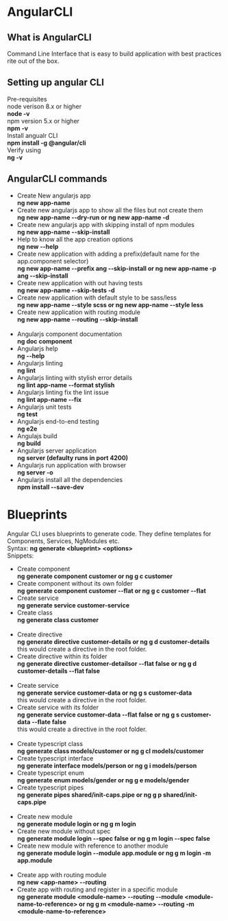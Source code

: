 # AngularCLI
## What is AngularCLI
Command Line Interface that is easy to build application with best practices rite out of the box.

## Setting up angular CLI
Pre-requisites <br/>
node verison 8.x or higher <br/>
<b>node -v</b><br/>
npm version 5.x or higher<br/>
<b>npm -v</b><br/>
Install angualr CLI <br/>
<b>npm install -g @angular/cli</b><br/>
Verify using<br/>
<b>ng -v</b>

## AngularCLI commands
- Create New angularjs app <br/>
<b>ng new app-name</b> 
- Create new angularjs app to show all the files but not create them<br/>
<b>ng new app-name --dry-run or ng new app-name -d</b>
- Create new angularjs app with skipping install of npm modules<br/>
<b>ng new app-name --skip-install</b>
- Help to know all the app creation options<br/>
<b>ng new --help</b>
- Create new application with adding a prefix(default name for the app.component selector)<br/>
<b>ng new app-name --prefix ang --skip-install or ng new app-name -p ang --skip-install</b>
- Create new application with out having tests<br/>
<b>ng new app-name --skip-tests -d</b>
- Create new application with default style to be sass/less<br/>
<b>ng new app-name --style scss or ng new app-name --style less</b>
- Create new application with routing module<br/>
<b>ng new app-name --routing --skip-install</b>
<br/><br/>
- Angularjs component documentation <br/>
<b>ng doc component</b>
- Angularjs help <br/>
<b>ng --help</b>
- Angularjs linting<br/>
<b>ng lint</b>
- Angularjs linting with stylish error details<br/>
<b>ng lint app-name --format stylish</b>
- Angularjs linting fix the lint issue<br/>
<b>ng lint app-name --fix</b>
- Angularjs unit tests<br/>
<b>ng test</b>
- Angularjs end-to-end testing<br/>
<b>ng e2e</b>
- Angulajs build<br/>
<b>ng build</b>
- Angularjs server application<br/>
<b>ng server (defaulty runs in port 4200)</b>
- Angularjs run application with browser<br/>
<b>ng server -o</b>
- Angularjs install all the dependencies<br/>
<b>npm install --save-dev</b>

# Blueprints
Angular CLI uses blueprints to generate code.
They define templates for Components, Services, NgModules etc.<br/>
Syntax: <b>ng generate \<blueprint\> \<options\></b><br/>
Snippets:
- Create component <br/>
<b>ng generate component customer or ng g c customer</b><br/>
- Create component without its own folder<br/>
<b>ng generate component customer --flat or ng g c customer --flat</b><br/>
- Create service <br/>
<b>ng generate service customer-service</b><br/>
- Create class<br/>
<b>ng generate class customer</b><br/><br/>
- Create directive<br/>
<b>ng generate directive customer-details or ng g d customer-details</b><br/>
this would create a directive in the root folder.
- Create directive within its folder<br/>
<b>ng generate directive customer-detailsor --flat false or ng g d customer-details --flat false</b>
<br/><br/>
- Create service <br/>
<b>ng generate service customer-data or ng g s customer-data</b><br/>
this would create a directive in the root folder.
- Create service with its folder<br/>
<b>ng generate service customer-data --flat false or ng g s customer-data --flate false</b><br/>
this would create a directive in the root folder.
<br/><br/>
- Create typescript class<br/>
<b>ng generate class models/customer or ng g cl models/customer</b>
- Create typescript interface<br/>
<b>ng generate interface models/person or ng g i models/person</b>
- Create typescript enum<br/>
<b>ng generate enum models/gender or ng g e models/gender</b>
- Create typescript pipes<br/>
<b>ng generate pipes shared/init-caps.pipe or ng g p shared/init-caps.pipe</b>
<br/><br/>
- Create new module<br/>
<b>ng generate module login or ng g m login</b>
- Create new module without spec<br/>
<b>ng generate module login --spec false or ng g m login --spec false</b>
- Create new module with reference to another module<br/>
<b>ng generate module login --module app.module or ng g m login -m app.module</b>
<br/><br/>
- Create app with routing module<br/>
<b>ng new \<app-name\> --routing</b>
- Create app with routing and register in a specific module <br/>
<b>ng generate module \<module-name\> --routing --module \<module-name-to-reference\> or ng g m \<module-name\> --routing -m \<module-name-to-reference\></b>
